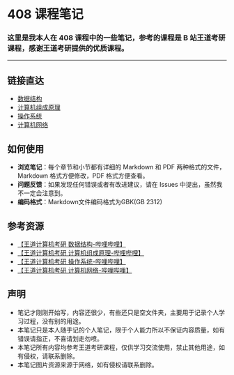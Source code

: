 # 408 课程笔记

### 这里是我本人在 408 课程中的一些笔记，参考的课程是 B 站王道考研课程，感谢王道考研提供的优质课程。

---

## 链接直达

- [数据结构](./DS)
- [计算机组成原理](./Comp_Org&Arch)
- [操作系统](./OS)
- [计算机网络](./Comp_Netw)

## 如何使用

- **浏览笔记**：每个章节和小节都有详细的 Markdown 和 PDF 两种格式的文件，Markdown 格式方便修改，PDF 格式方便查看。
- **问题反馈**：如果发现任何错误或者有改进建议，请在 Issues 中提出，虽然我不一定会注意到。
- **编码格式**：Markdown文件编码格式为GBK(GB 2312)

## 参考资源

- [【王道计算机考研 数据结构-哔哩哔哩】](https://b23.tv/n70J0ce)
- [【王道计算机考研 计算机组成原理-哔哩哔哩】](https://b23.tv/oNcpzQI)
- [【王道计算机考研 操作系统-哔哩哔哩】](https://b23.tv/AJy6Mjy)
- [【王道计算机考研 计算机网络-哔哩哔哩】](https://b23.tv/hbkpbsu)

## 声明

- 笔记才刚刚开始写，内容还很少，有些还只是空文件夹，主要用于记录个人学习过程，没有别的用途。
- 本笔记只是本人随手记的个人笔记，限于个人能力所以不保证内容质量，如有错误请指正，不喜请划走勿喷。
- 本笔记所有内容均参考王道考研课程，仅供学习交流使用，禁止其他用途，如有侵权，请联系删除。
- 本笔记图片资源来源于网络，如有侵权请联系删除。
